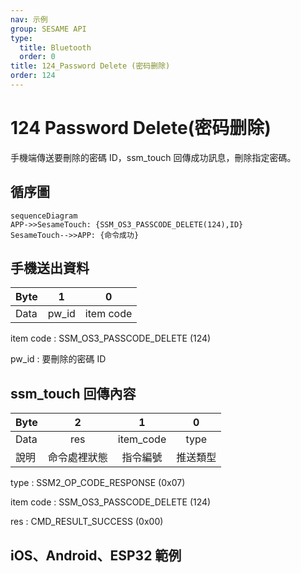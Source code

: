 ```yaml
---
nav: 示例
group: SESAME API
type:
  title: Bluetooth
  order: 0
title: 124_Password Delete (密码删除)
order: 124
---
```


# 124 Password Delete(密码删除)

手機端傳送要刪除的密碼 ID，ssm_touch 回傳成功訊息，刪除指定密碼。

## 循序圖

```mermaid
sequenceDiagram
APP->>SesameTouch: {SSM_OS3_PASSCODE_DELETE(124),ID}
SesameTouch-->>APP: {命令成功}
```


## 手機送出資料

| Byte |   1   |     0     |
| ---- | :---: | :-------: |
| Data | pw_id | item code |

item code : SSM_OS3_PASSCODE_DELETE (124)

pw_id : 要刪除的密碼 ID

## ssm_touch 回傳內容

| Byte |      2       |     1     |    0     |
| ---- | :----------: | :-------: | :------: |
| Data |     res      | item_code |   type   |
| 說明 | 命令處裡狀態 | 指令編號  | 推送類型 |

type : SSM2_OP_CODE_RESPONSE (0x07)

item code : SSM_OS3_PASSCODE_DELETE (124)

res : CMD_RESULT_SUCCESS (0x00)

## iOS、Android、ESP32 範例

<CustomBashOSPlatformPwDelete ios='true' android='true'  esp32='true'/>

<!-- 

### Android 範例

```jsx | pure
    override fun keyBoardPassCodeDelete(ID: String, result: CHResult<CHEmpty>) {
        if (checkBle(result)) return
        sendCommand(SesameOS3Payload(SesameItemCode.SSM_OS3_PASSCODE_DELETE.value, ID.hexStringToByteArray())) { res ->
            result.invoke(Result.success(CHResultState.CHResultStateBLE(CHEmpty())))
        }
    }
```

### iOS 範例

```jsx | pure
    func passCodeDelete(ID: String, result: @escaping (CHResult<CHEmpty>)) {
        if (self.checkBle(result)) { return }

        sendCommand(.init(.SSM_OS3_PASSCODE_DELETE,ID.hexStringtoData())) { _ in
            result(.success(CHResultStateNetworks(input: CHEmpty())))
        }
    }
```

### ESP 範例

```jsx | pure

``` 
-->
